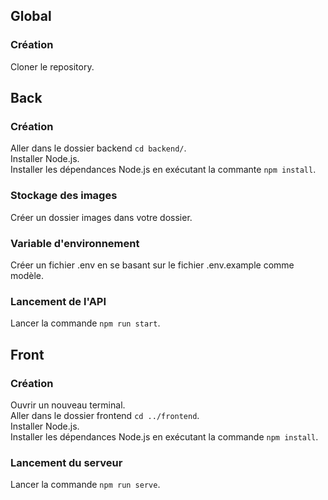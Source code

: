 ## Global

### Création
Cloner le repository.

## Back

### Création
Aller dans le dossier backend `cd backend/`.  
Installer Node.js.  
Installer les dépendances Node.js en exécutant la commante `npm install`.

### Stockage des images
Créer un dossier images dans votre dossier.

### Variable d'environnement
Créer un fichier .env en se basant sur le fichier .env.example comme modèle.

### Lancement de l'API
Lancer la commande `npm run start`.

## Front

### Création
Ouvrir un nouveau terminal.  
Aller dans le dossier frontend `cd ../frontend`.  
Installer Node.js.  
Installer les dépendances Node.js en exécutant la commande `npm install`.

### Lancement du serveur
Lancer la commande `npm run serve`.

